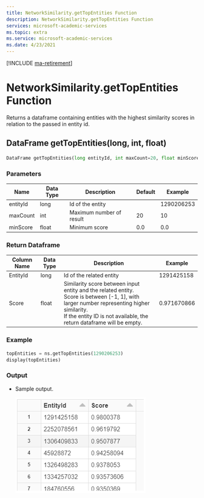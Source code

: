 ```yaml
---
title: NetworkSimilarity.getTopEntities Function
description: NetworkSimilarity.getTopEntities Function
services: microsoft-academic-services
ms.topic: extra
ms.service: microsoft-academic-services
ms.date: 4/23/2021
---
```

[!INCLUDE [ma-retirement](../includes/ma-retirement.md)]

# NetworkSimilarity.getTopEntities Function

Returns a dataframe containing entities with the highest similarity scores in relation to the passed in entity id.

## DataFrame getTopEntities(long, int, float)

  ```Python
  DataFrame getTopEntities(long entityId, int maxCount=20, float minScore=0)
  ```

### Parameters

| Name | Data Type | Description | Default | Example |
| --- | --- | --- | --- | --- |
| entityId | long | Id of the entity | | 1290206253 |
| maxCount | int | Maximum number of result | 20 | 10 |
| minScore | float | Minimum score | 0.0 | 0.0 |

### Return Dataframe

| Column Name | Data Type | Description | Example |
| --- | --- | --- | --- |
| EntityId | long | Id of the related entity | 1291425158 |
| Score | float | Similarity score between input entity and the related entity. <br> Score is between [-1, 1], with larger number representing higher similarity. <br> If the entity ID is not available, the return dataframe will be empty. | 0.971670866 |

### Example

   ```python
   topEntities = ns.getTopEntities(1290206253)
   display(topEntities)
   ```

### Output

* Sample output.

    ![GetTopEntities output](media/network-similarity/databricks-get-top-entities.png "GetTopEntities output")
